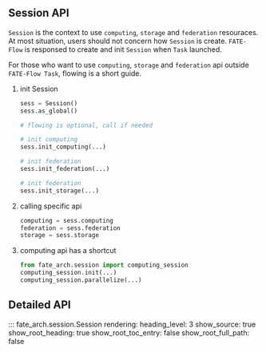 ## Session API

`Session` is the context to use `computing`, `storage` and `federation` resouraces. 
At most situation, users should not concern how `Session` is create. 
`FATE-Flow` is responsed to create and init `Session` when `Task` launched.

For those who want to use `computing`, `storage` and `federation` api outside `FATE-Flow Task`,
flowing is a short guide.

1. init Session

    ```python
    sess = Session()
    sess.as_global()

    # flowing is optional, call if needed
    
    # init computing
    sess.init_computing(...)

    # init federation
    sess.init_federation(...)
    
    # init federation
    sess.init_storage(...)
    ```
2. calling specific api

    ```python
    computing = sess.computing
    federation = sess.federation
    storage = sess.storage
    ```

3. computing api has a shortcut

    ```python
    from fate_arch.session import computing_session
    computing_session.init(...)
    computing_session.parallelize(...)
    ```

## Detailed API

::: fate_arch.session.Session
    rendering:
      heading_level: 3
      show_source: true
      show_root_heading: true
      show_root_toc_entry: false
      show_root_full_path: false